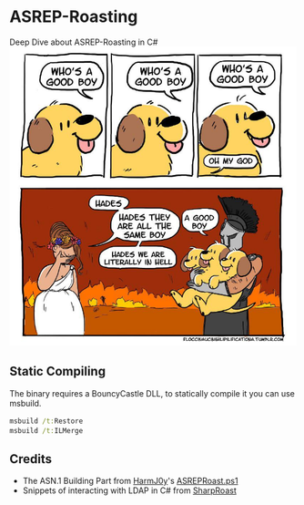 # ASREP-Roasting
Deep Dive about ASREP-Roasting in C#
![Good Boi](goodboi.jpg)

## Static Compiling
The binary requires a BouncyCastle DLL, to statically compile it you can use msbuild.
```cmd
msbuild /t:Restore
msbuild /t:ILMerge
```

## Credits
- The ASN.1 Building Part from [HarmJ0y](https://twitter.com/harmj0y)'s [ASREPRoast.ps1](https://github.com/HarmJ0y/ASREPRoast/blob/master/ASREPRoast.ps1)
- Snippets of interacting with LDAP in C# from [SharpRoast](https://github.com/GhostPack/SharpRoast) 
